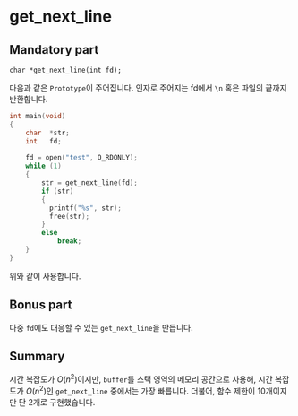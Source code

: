 # get_next_line

## Mandatory part

```
char *get_next_line(int fd);
```
다음과 같은 `Prototype`이 주어집니다.
인자로 주어지는 fd에서 `\n` 혹은 파일의 끝까지 반환합니다.

```c
int main(void)
{
    char  *str;
    int   fd;
    
    fd = open("test", O_RDONLY);
    while (1)
    {
    	str = get_next_line(fd);
        if (str)
        {
          printf("%s", str);
          free(str);
        }
        else
        	break;
    }
}
```
위와 같이 사용합니다.

## Bonus part

다중 `fd`에도 대응할 수 있는 `get_next_line`을 만듭니다.

## Summary

시간 복잡도가 $O(n^2)$이지만, `buffer`를 스택 영역의 메모리 공간으로 사용해, 시간 복잡도가 $O(n^2)$인 `get_next_line` 중에서는 가장 빠릅니다.
더불어, 함수 제한이 10개이지만 단 2개로 구현했습니다.
